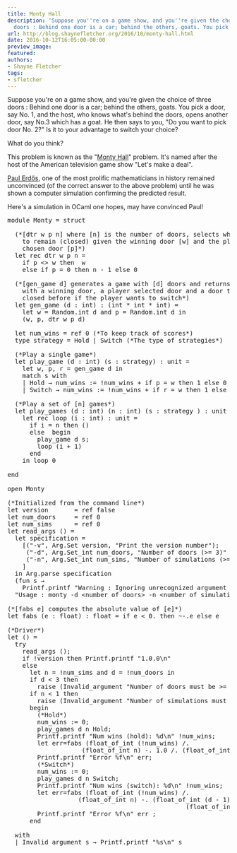 ```yaml
---
title: Monty Hall
description: 'Suppose you''re on a game show, and you''re given the choice of three
  doors : Behind one door is a car; behind the others, goats. You pick a d...'
url: http://blog.shaynefletcher.org/2016/10/monty-hall.html
date: 2016-10-12T16:05:00-00:00
preview_image:
featured:
authors:
- Shayne Fletcher
tags:
- sfletcher
---
```


<p>Suppose you're on a game show, and you're given the choice of three doors : Behind one door is a car; behind the others, goats. You pick a door, say No. 1, and the host, who knows what's behind the doors, opens another door, say No.3 which has a goat. He then says to you, &quot;Do you want to pick door No. 2?&quot; Is it to your advantage to switch your choice?
</p>

<p>What do you think?</p>

<p>This problem is known as the &quot;<a href="https://en.wikipedia.org/wiki/Monty_Hall_problem">Monty Hall</a>&quot; problem. It's named after the host of the American television game show &quot;Let's make a deal&quot;.
</p>

<p>
<a href="https://en.wikipedia.org/wiki/Paul_Erd%C5%91s">Paul Erd&#337;s</a>, one of the most prolific mathematicians in history remained unconvinced (of the correct answer to the above problem) until he was shown a computer simulation confirming the predicted result.</p>

<p>
Here's a simulation in OCaml one hopes, may have convinced Paul!
</p>

<pre class="prettyprint ocaml">
module Monty = struct

  (*[dtr w p n] where [n] is the number of doors, selects which door
    to remain (closed) given the winning door [w] and the player
    chosen door [p]*)
  let rec dtr w p n =
    if p &lt;&gt; w then  w 
    else if p = 0 then n - 1 else 0

  (*[gen_game d] generates a game with [d] doors and returns a game
    with a winning door, a player selected door and a door to keep
    closed before if the player wants to switch*)
  let gen_game (d : int) : (int * int * int) =
    let w = Random.int d and p = Random.int d in 
    (w, p, dtr w p d)

  let num_wins = ref 0 (*To keep track of scores*)
  type strategy = Hold | Switch (*The type of strategies*)

  (*Play a single game*)
  let play_game (d : int) (s : strategy) : unit =
    let w, p, r = gen_game d in
    match s with
    | Hold &rarr; num_wins := !num_wins + if p = w then 1 else 0
    | Switch &rarr; num_wins := !num_wins + if r = w then 1 else 0

  (*Play a set of [n] games*)
  let play_games (d : int) (n : int) (s : strategy ) : unit = 
    let rec loop (i : int) : unit = 
      if i = n then ()
      else  begin
        play_game d s;
        loop (i + 1)
      end 
    in loop 0

end

open Monty

(*Initialized from the command line*)
let version       = ref false
let num_doors     = ref 0
let num_sims      = ref 0
let read_args () =
  let specification =
    [(&quot;-v&quot;, Arg.Set version, &quot;Print the version number&quot;);
     (&quot;-d&quot;, Arg.Set_int num_doors, &quot;Number of doors (&gt;= 3)&quot; );
     (&quot;-n&quot;, Arg.Set_int num_sims, &quot;Number of simulations (&gt;= 1)&quot;);
    ]
  in Arg.parse specification
  (fun s &rarr;
    Printf.printf &quot;Warning : Ignoring unrecognized argument \&quot;%s\&quot;\n&quot; s)
  &quot;Usage : monty -d &lt;number of doors&gt; -n &lt;number of simulations&gt;&quot;

(*[fabs e] computes the absolute value of [e]*)
let fabs (e : float) : float = if e &lt; 0. then ~-.e else e

(*Driver*)
let () = 
  try
    read_args ();
    if !version then Printf.printf &quot;1.0.0\n&quot;
    else
      let n = !num_sims and d = !num_doors in
      if d &lt; 3 then
        raise (Invalid_argument &quot;Number of doors must be &gt;= than 3&quot;);
      if n &lt; 1 then
        raise (Invalid_argument &quot;Number of simulations must be &gt;= 1&quot;);
      begin
        (*Hold*)
        num_wins := 0;
        play_games d n Hold;
        Printf.printf &quot;Num wins (hold): %d\n&quot; !num_wins;
        let err=fabs (float_of_int (!num_wins) /. 
                    (float_of_int n) -. 1.0 /. (float_of_int d)) in
        Printf.printf &quot;Error %f\n&quot; err;
        (*Switch*)
        num_wins := 0;
        play_games d n Switch;
        Printf.printf &quot;Num wins (switch): %d\n&quot; !num_wins;
        let err=fabs (float_of_int (!num_wins) /. 
                   (float_of_int n) -. (float_of_int (d - 1) /. 
                                                (float_of_int d))) in
        Printf.printf &quot;Error %f\n&quot; err ;
      end

  with 
  | Invalid_argument s &rarr; Printf.printf &quot;%s\n&quot; s
</pre>
